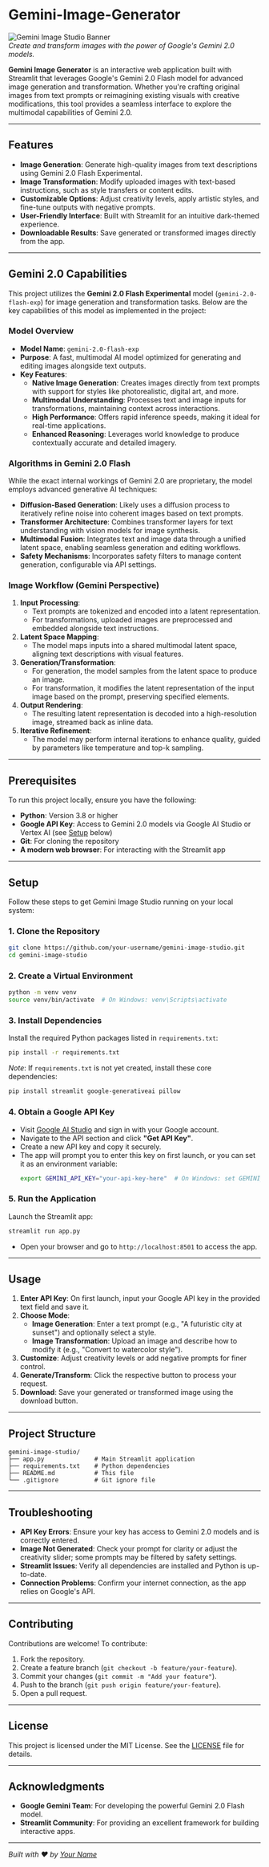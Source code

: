 # Gemini-Image-Generator

![Gemini Image Studio Banner](https://via.placeholder.com/1200x300.png?text=Gemini+Image+Studio)  
*Create and transform images with the power of Google's Gemini 2.0 models.*

**Gemini Image Generator** is an interactive web application built with Streamlit that leverages Google's Gemini 2.0 Flash model for advanced image generation and transformation. Whether you're crafting original images from text prompts or reimagining existing visuals with creative modifications, this tool provides a seamless interface to explore the multimodal capabilities of Gemini 2.0.

---

## Features

- **Image Generation**: Generate high-quality images from text descriptions using Gemini 2.0 Flash Experimental.
- **Image Transformation**: Modify uploaded images with text-based instructions, such as style transfers or content edits.
- **Customizable Options**: Adjust creativity levels, apply artistic styles, and fine-tune outputs with negative prompts.
- **User-Friendly Interface**: Built with Streamlit for an intuitive dark-themed experience.
- **Downloadable Results**: Save generated or transformed images directly from the app.

---

## Gemini 2.0 Capabilities

This project utilizes the **Gemini 2.0 Flash Experimental** model (`gemini-2.0-flash-exp`) for image generation and transformation tasks. Below are the key capabilities of this model as implemented in the project:

### Model Overview
- **Model Name**: `gemini-2.0-flash-exp`
- **Purpose**: A fast, multimodal AI model optimized for generating and editing images alongside text outputs.
- **Key Features**:
  - **Native Image Generation**: Creates images directly from text prompts with support for styles like photorealistic, digital art, and more.
  - **Multimodal Understanding**: Processes text and image inputs for transformations, maintaining context across interactions.
  - **High Performance**: Offers rapid inference speeds, making it ideal for real-time applications.
  - **Enhanced Reasoning**: Leverages world knowledge to produce contextually accurate and detailed imagery.

### Algorithms in Gemini 2.0 Flash
While the exact internal workings of Gemini 2.0 are proprietary, the model employs advanced generative AI techniques:
- **Diffusion-Based Generation**: Likely uses a diffusion process to iteratively refine noise into coherent images based on text prompts.
- **Transformer Architecture**: Combines transformer layers for text understanding with vision models for image synthesis.
- **Multimodal Fusion**: Integrates text and image data through a unified latent space, enabling seamless generation and editing workflows.
- **Safety Mechanisms**: Incorporates safety filters to manage content generation, configurable via API settings.

### Image Workflow (Gemini Perspective)
1. **Input Processing**:
   - Text prompts are tokenized and encoded into a latent representation.
   - For transformations, uploaded images are preprocessed and embedded alongside text instructions.
2. **Latent Space Mapping**:
   - The model maps inputs into a shared multimodal latent space, aligning text descriptions with visual features.
3. **Generation/Transformation**:
   - For generation, the model samples from the latent space to produce an image.
   - For transformation, it modifies the latent representation of the input image based on the prompt, preserving specified elements.
4. **Output Rendering**:
   - The resulting latent representation is decoded into a high-resolution image, streamed back as inline data.
5. **Iterative Refinement**:
   - The model may perform internal iterations to enhance quality, guided by parameters like temperature and top-k sampling.

---

## Prerequisites

To run this project locally, ensure you have the following:

- **Python**: Version 3.8 or higher
- **Google API Key**: Access to Gemini 2.0 models via Google AI Studio or Vertex AI (see [Setup](#setup) below)
- **Git**: For cloning the repository
- **A modern web browser**: For interacting with the Streamlit app

---

## Setup

Follow these steps to get Gemini Image Studio running on your local system:

### 1. Clone the Repository
```bash
git clone https://github.com/your-username/gemini-image-studio.git
cd gemini-image-studio
```

### 2. Create a Virtual Environment
```bash
python -m venv venv
source venv/bin/activate  # On Windows: venv\Scripts\activate
```

### 3. Install Dependencies
Install the required Python packages listed in `requirements.txt`:
```bash
pip install -r requirements.txt
```
*Note*: If `requirements.txt` is not yet created, install these core dependencies:
```bash
pip install streamlit google-generativeai pillow
```

### 4. Obtain a Google API Key
- Visit [Google AI Studio](https://ai.google.dev/) and sign in with your Google account.
- Navigate to the API section and click **"Get API Key"**.
- Create a new API key and copy it securely.
- The app will prompt you to enter this key on first launch, or you can set it as an environment variable:
  ```bash
  export GEMINI_API_KEY="your-api-key-here"  # On Windows: set GEMINI_API_KEY=your-api-key-here
  ```

### 5. Run the Application
Launch the Streamlit app:
```bash
streamlit run app.py
```
- Open your browser and go to `http://localhost:8501` to access the app.

---

## Usage

1. **Enter API Key**: On first launch, input your Google API key in the provided text field and save it.
2. **Choose Mode**:
   - **Image Generation**: Enter a text prompt (e.g., "A futuristic city at sunset") and optionally select a style.
   - **Image Transformation**: Upload an image and describe how to modify it (e.g., "Convert to watercolor style").
3. **Customize**: Adjust creativity levels or add negative prompts for finer control.
4. **Generate/Transform**: Click the respective button to process your request.
5. **Download**: Save your generated or transformed image using the download button.

---

## Project Structure

```
gemini-image-studio/
├── app.py              # Main Streamlit application
├── requirements.txt    # Python dependencies
├── README.md           # This file
└── .gitignore          # Git ignore file
```

---

## Troubleshooting

- **API Key Errors**: Ensure your key has access to Gemini 2.0 models and is correctly entered.
- **Image Not Generated**: Check your prompt for clarity or adjust the creativity slider; some prompts may be filtered by safety settings.
- **Streamlit Issues**: Verify all dependencies are installed and Python is up-to-date.
- **Connection Problems**: Confirm your internet connection, as the app relies on Google's API.

---

## Contributing

Contributions are welcome! To contribute:
1. Fork the repository.
2. Create a feature branch (`git checkout -b feature/your-feature`).
3. Commit your changes (`git commit -m "Add your feature"`).
4. Push to the branch (`git push origin feature/your-feature`).
5. Open a pull request.

---

## License

This project is licensed under the MIT License. See the [LICENSE](LICENSE) file for details.

---

## Acknowledgments

- **Google Gemini Team**: For developing the powerful Gemini 2.0 Flash model.
- **Streamlit Community**: For providing an excellent framework for building interactive apps.

---

*Built with ❤️ by [Your Name](https://github.com/ShutterStack)*

